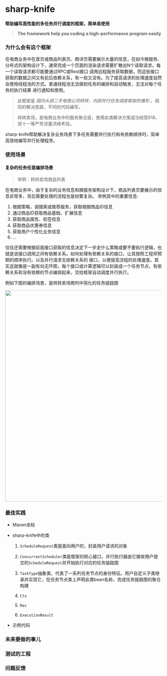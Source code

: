 # sharp-knife

**帮助编写高性能的多任务并行调度的框架，简单易使用**

> **The framework help you coding a high-performance program easily**

### 为什么会有这个框架

  在电商业务中在首页或商品列表页、商详页需要展示大量的信息，在如今微服务、分布式的架构设计下，通常完成一个页面的渲染请求需要扩散出N个读取请求。每一个读取请求都可能要通过RPC或Rest接口
调用远程服务获取数据，而这些接口获取的数据之间又有前后依赖关系，有一些又没有。为了提高请求的处理速度自然会使用线程池的方式。普通线程池无法做到任务的编排和自动触发，无法对每个任务的执行结果
进行通知和使用。

  > 此框架是 *国内头部二手电商公司转转，内部并行任务调度框架的雏形* 。相同的解决思路，不同的代码编写。
  
  > 转转卖场，是电商业务中的服务聚合层，使用此类解决方案成功经受618、双十一等严苛流量洪峰考验。

  sharp-knife帮助解决复杂业务场景下多任务需要并行执行和有依赖顺序时，简单高效地编写并行处理程序。
  

### 使用场景

#### 复杂的任务任意编排场景
  
  > 举例：转转卖场商品列表

在电商业务中，由于复杂的业务信息和微服务架构设计下，商品列表页要展示的信息非常多，背后需要处理的流程也是纷繁复杂。
举例其中的重要信息:

1. 根据策略，调搜索或推荐服务，获取根据商品ID信息
2. 通过商品ID获取商品基础、扩展信息
3. 获取商品属性、标签信息
4. 获取商品优惠券信息
5. 获取用户个性化业务信息
6. ...

往往还需要根据前面接口获取的信息决定下一步走什么策略或要不要执行逻辑，也就是说接口调用之间有依赖关系。如何处理有依赖关系的接口，让其按照工程师预期的顺序执行。以及并行请求无依赖关系的
接口，以便提高流程的处理速度。其实这就像是一副有向无环图，每个接口或计算逻辑可以封装成一个任务节点，有依赖关系和没有依赖的节点编排起来，交给框架自动调度并行执行。

例如下图的编排场景，是转转卖场商列中简化的任务链路图

<img src="https://user-images.githubusercontent.com/19208259/179020912-4ef13360-c316-4566-84a6-19d62632849c.png" width="680px"/>


### 最佳实践

- Maven坐标

- sharp-knife中的类

  1. `ScheduleRequest`类是面向用户的，封装用户请求的对象

  2. `ConcurrentScheduler`类是框架的核心接口，并行执行器由它接收用户提交的`ScheduleRequest`并开始执行对应的任务链路图

  3. `TaskType`抽象类，代表了一系列任务节点的身份特征。用户自定义子类继承并实现它，在任务节点类上声明此类bean名称，完成任务链路图的聚合构建

  4. `Ctx`

  5. `Res`

  6. `ExecutionResult`


- 示例代码



### 未来要做的事儿

### 测试的工程

### 问题反馈

